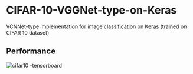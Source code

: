 # CIFAR-10-VGGNet-type-on-Keras
VCNNet-type implementation for image classification on Keras
(trained on CIFAR 10 dataset)

## Performance
![cifar10 -tensorboard](https://user-images.githubusercontent.com/33451452/33265382-1f460b12-d37a-11e7-8476-4e452903a117.png)
